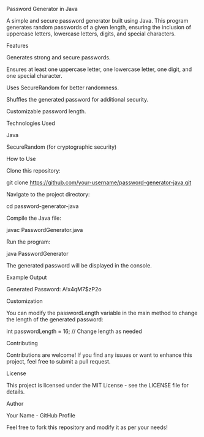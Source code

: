 Password Generator in Java

A simple and secure password generator built using Java. This program generates random passwords of a given length, ensuring the inclusion of uppercase letters, lowercase letters, digits, and special characters.

Features

Generates strong and secure passwords.

Ensures at least one uppercase letter, one lowercase letter, one digit, and one special character.

Uses SecureRandom for better randomness.

Shuffles the generated password for additional security.

Customizable password length.

Technologies Used

Java

SecureRandom (for cryptographic security)

How to Use

Clone this repository:

git clone https://github.com/your-username/password-generator-java.git

Navigate to the project directory:

cd password-generator-java

Compile the Java file:

javac PasswordGenerator.java

Run the program:

java PasswordGenerator

The generated password will be displayed in the console.

Example Output

Generated Password: A!x4qM7$zP2o

Customization

You can modify the passwordLength variable in the main method to change the length of the generated password:

int passwordLength = 16; // Change length as needed

Contributing

Contributions are welcome! If you find any issues or want to enhance this project, feel free to submit a pull request.

License

This project is licensed under the MIT License - see the LICENSE file for details.

Author

Your Name - GitHub Profile

Feel free to fork this repository and modify it as per your needs!

